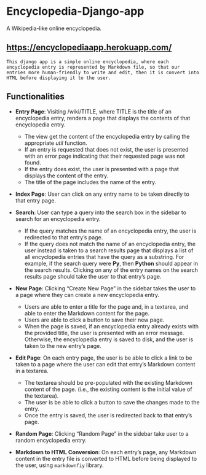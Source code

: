 # Encyclopedia-Django-app
A Wikipedia-like online encyclopedia.

## https://encyclopediaapp.herokuapp.com/

```
This django app is a simple online encyclopedia, where each encyclopedia entry is represented by Markdown file, so that our entries more human-friendly to write and edit, then it is convert into HTML before displaying it to the user.
```

## Functionalities

- **Entry Page**: Visiting /wiki/TITLE, where TITLE is the title of an encyclopedia entry, renders a page that displays the contents of that encyclopedia entry.
    - The view get the content of the encyclopedia entry by calling the appropriate *util* function.
    - If an entry is requested that does not exist, the user is presented with an error page indicating that their requested page was not found.
    - If the entry does exist, the user is presented with a page that displays the content of the entry. 
    - The title of the page includes the name of the entry.
    
- **Index Page**: User can click on any entry name to be taken directly to that entry page.

- **Search**:  User can type a query into the search box in the sidebar to search for an encyclopedia entry.
    - If the query matches the name of an encyclopedia entry, the user is  redirected to that entry’s page.
    - If the query does not match the name of an encyclopedia entry, the user instead is taken to a search results page that displays a list of all encyclopedia entries that have the query as a substring. For example, if the search query were **Py**, then **Python** should appear in the search results.
Clicking on any of the entry names on the search results page should take the user to that entry’s page.

- **New Page**: Clicking “Create New Page” in the sidebar takes the user to a page where they can create a new encyclopedia entry.
    - Users are able to enter a title for the page and, in a textarea, and able to enter the Markdown content for the page.
    - Users are able to click a button to save their new page.
    - When the page is saved, if an encyclopedia entry already exists with the provided title, the user is presented with an error message.
Otherwise, the encyclopedia entry is saved to disk, and the user is taken to the new entry’s page.

- **Edit Page**: On each entry page, the user is be able to click a link to be taken to a page where the user can edit that entry’s Markdown content in a textarea.
    - The textarea should be pre-populated with the existing Markdown content of the page. (i.e., the existing content is the initial value of the textarea).
    - The user is be able to click a button to save the changes made to the entry.
    - Once the entry is saved, the user is redirected back to that entry’s page.
    
- **Random Page**: Clicking “Random Page” in the sidebar take user to a random encyclopedia entry.

- **Markdown to HTML Conversion**: On each entry’s page, any Markdown content in the entry file is converted to HTML before being displayed to the user, using `markdownfiy` library.
